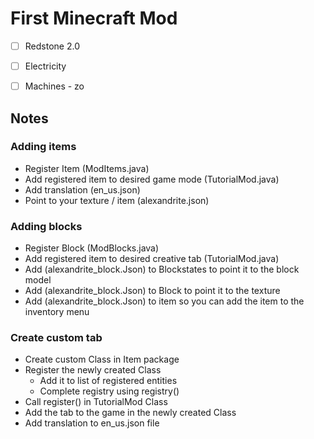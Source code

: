 # First Minecraft Mod
- [ ] Redstone 2.0
- [ ] Electricity
- [ ] Machines - zo


## Notes
### Adding items
- Register Item (ModItems.java)
- Add registered item to desired game mode (TutorialMod.java)
- Add translation (en_us.json)
- Point to your texture / item (alexandrite.json)
### Adding blocks
- Register Block (ModBlocks.java)
- Add registered item to desired creative tab (TutorialMod.java)
- Add (alexandrite_block.Json) to Blockstates to point it to the block model
- Add (alexandrite_block.Json) to Block to point it to the texture
- Add (alexandrite_block.Json) to item so you can add the item to the inventory menu
### Create custom tab
- Create custom Class in Item package
- Register the newly created Class
  - Add it to list of registered entities
  - Complete registry using registry()
- Call register() in TutorialMod Class
- Add the tab to the game in the newly created Class
- Add translation to en_us.json file